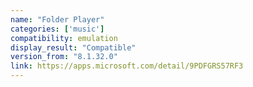 ```yaml
---
name: "Folder Player"
categories: ['music']
compatibility: emulation
display_result: "Compatible"
version_from: "8.1.32.0"
link: https://apps.microsoft.com/detail/9PDFGRS57RF3
---
```

